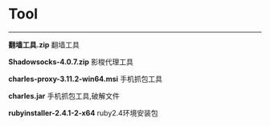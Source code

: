 # Tool


----------
**翻墙工具.zip**    翻墙工具

**Shadowsocks-4.0.7.zip** 影梭代理工具

**charles-proxy-3.11.2-win64.msi** 手机抓包工具 

**charles.jar** 手机抓包工具,破解文件

**rubyinstaller-2.4.1-2-x64** ruby2.4环境安装包
